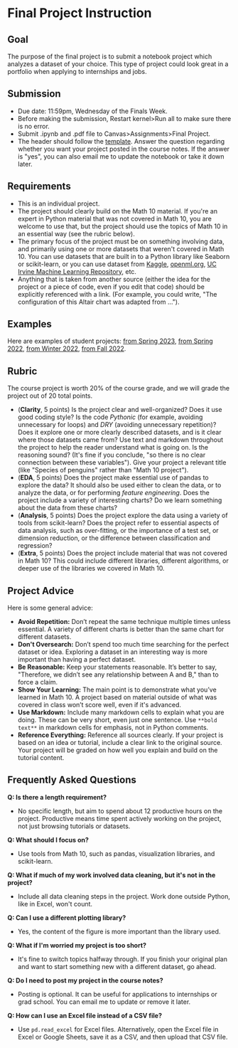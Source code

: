 # Final Project Instruction

## Goal

The purpose of the final project is to submit a notebook project which analyzes a dataset of your choice. This type of project could look great in a portfolio when applying to internships and jobs.


## Submission
* Due date: 11:59pm, Wednesday of the Finals Week.
* Before making the submission, Restart kernel>Run all to make sure there is no error.
* Submit .ipynb and .pdf file to Canvas>Assignments>Final Project.
* The header should follow the [template](final_project_template.ipynb). Answer the question regarding whether you want your project posted in the course notes. If the answer is "yes", you can also email me to update the notebook or take it down later.

## Requirements
* This is an individual project.
* The project should clearly build on the Math 10 material. If you're an expert in Python material that was not covered in Math 10, you are welcome to use that, but the project should use the topics of Math 10 in an essential way (see the rubric below).
* The primary focus of the project must be on something involving data, and primarily using one or more datasets that weren't covered in Math 10.  You can use datasets that are built in to a Python library like Seaborn or scikit-learn, or you can use dataset from [Kaggle](https://https://kaggle.com/), [openml.org](https://www.openml.org/), [UC Irvine Machine Learning Repository](https://archive.ics.uci.edu/ml/index.php), etc.
* Anything that is taken from another source (either the idea for the project or a piece of code, even if you edit that code) should be explicitly referenced with a link.  (For example, you could write, "The configuration of this Altair chart was adapted from ...").

## Examples
Here are examples of student projects: [from Spring 2023](https://christopherdavisuci.github.io/UCI-Math-10-S23/Proj/StudentProjects.html), [from Spring 2022](https://christopherdavisuci.github.io/UCI-Math-10-S22/Proj/StudentProjects.html), [from Winter 2022](https://christopherdavisuci.github.io/UCI-Math-10-W22/Proj/StudentProjects.html), [from Fall 2022](https://christopherdavisuci.github.io/UCI-Math-10-F22/Proj/StudentProjects.html).



## Rubric
The course project is worth 20% of the course grade, and we will grade the project out of 20 total points.
* (**Clarity**, 5 points) Is the project clear and well-organized?  Does it use good coding style?  Is the code *Pythonic* (for example, avoiding unnecessary for loops) and *DRY* (avoiding unnecessary repetition)?  Does it explore one or more clearly described datasets, and is it clear where those datasets came from?  Use text and markdown throughout the project to help the reader understand what is going on.  Is the reasoning sound? (It's fine if you conclude, "so there is no clear connection between these variables"). Give your project a relevant title (like "Species of penguins" rather than "Math 10 project").
* (**EDA**, 5 points) Does the project make essential use of pandas to explore the data?  It should also be used either to clean the data, or to analyze the data, or for performing *feature engineering*.  Does the project include a variety of interesting charts?  Do we learn something about the data from these charts? 
* (**Analysis**, 5 points) Does the project explore the data using a variety of tools from scikit-learn? Does the project refer to essential aspects of data analysis, such as over-fitting, or the importance of a test set, or dimension reduction, or the difference between classification and regression?
* (**Extra**, 5 points) Does the project include material that was not covered in Math 10?  This could include different libraries, different algorithms, or deeper use of the libraries we covered in Math 10.

## Project Advice

Here is some general advice:

- **Avoid Repetition:** Don’t repeat the same technique multiple times unless essential. A variety of different charts is better than the same chart for different datasets.
- **Don't Oversearch:** Don’t spend too much time searching for the perfect dataset or idea. Exploring a dataset in an interesting way is more important than having a perfect dataset.
- **Be Reasonable:** Keep your statements reasonable. It’s better to say, "Therefore, we didn’t see any relationship between A and B," than to force a claim.
- **Show Your Learning:** The main point is to demonstrate what you’ve learned in Math 10. A project based on material outside of what was covered in class won’t score well, even if it's advanced.
- **Use Markdown:** Include many markdown cells to explain what you are doing. These can be very short, even just one sentence. Use `**bold text**` in markdown cells for emphasis, not in Python comments.
- **Reference Everything:** Reference all sources clearly. If your project is based on an idea or tutorial, include a clear link to the original source. Your project will be graded on how well you explain and build on the tutorial content.


## Frequently Asked Questions

**Q: Is there a length requirement?**
- No specific length, but aim to spend about 12 productive hours on the project. Productive means time spent actively working on the project, not just browsing tutorials or datasets.

**Q: What should I focus on?**
- Use tools from Math 10, such as pandas, visualization libraries, and scikit-learn.

**Q: What if much of my work involved data cleaning, but it's not in the project?**
- Include all data cleaning steps in the project. Work done outside Python, like in Excel, won't count.

**Q: Can I use a different plotting library?**
- Yes, the content of the figure is more important than the library used.

**Q: What if I'm worried my project is too short?**
- It's fine to switch topics halfway through. If you finish your original plan and want to start something new with a different dataset, go ahead.

**Q: Do I need to post my project in the course notes?**
- Posting is optional. It can be useful for applications to internships or grad school. You can email me to update or remove it later.

**Q: How can I use an Excel file instead of a CSV file?**
- Use `pd.read_excel` for Excel files. Alternatively, open the Excel file in Excel or Google Sheets, save it as a CSV, and then upload that CSV file.